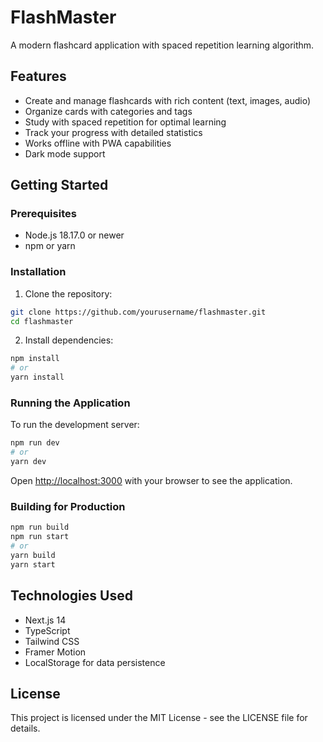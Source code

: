 # FlashMaster

A modern flashcard application with spaced repetition learning algorithm.

## Features

- Create and manage flashcards with rich content (text, images, audio)
- Organize cards with categories and tags
- Study with spaced repetition for optimal learning
- Track your progress with detailed statistics
- Works offline with PWA capabilities
- Dark mode support

## Getting Started

### Prerequisites

- Node.js 18.17.0 or newer
- npm or yarn

### Installation

1. Clone the repository:
```bash
git clone https://github.com/yourusername/flashmaster.git
cd flashmaster
```

2. Install dependencies:
```bash
npm install
# or
yarn install
```

### Running the Application

To run the development server:

```bash
npm run dev
# or
yarn dev
```

Open [http://localhost:3000](http://localhost:3000) with your browser to see the application.

### Building for Production

```bash
npm run build
npm run start
# or
yarn build
yarn start
```

## Technologies Used

- Next.js 14
- TypeScript
- Tailwind CSS
- Framer Motion
- LocalStorage for data persistence

## License

This project is licensed under the MIT License - see the LICENSE file for details. 